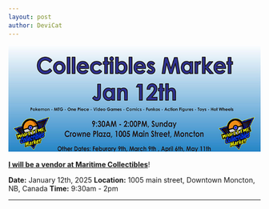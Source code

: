 ```yaml
---
layout: post
author: DeviCat
---
```


![](/img/MaritimeCollectiblesJan122025.jpg)

**[I will be a vendor at Maritime Collectibles](https://www.facebook.com/MaritimeCollectibles)**!

**Date:** January 12th, 2025
**Location:** 1005 main street, Downtown Moncton, NB, Canada
**Time:** 9:30am - 2pm


<!--card-->

---